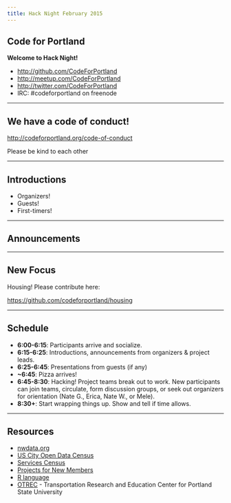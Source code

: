 ```yaml
---
title: Hack Night February 2015
---
```


## Code for Portland

**Welcome to Hack Night!**

* http://github.com/CodeForPortland
* http://meetup.com/CodeForPortland
* http://twitter.com/CodeForPortland
* IRC: #codeforportland on freenode

---

## We have a code of conduct!

http://codeforportland.org/code-of-conduct

Please be kind to each other

---

## Introductions

* Organizers!
* Guests!
* First-timers!

---

## Announcements

---

## New Focus

Housing! Please contribute here:

https://github.com/codeforportland/housing

---

## Schedule

* **6:00-6:15**: Participants arrive and socialize.
* **6:15-6:25**: Introductions, announcements from organizers & project leads.
* **6:25-6:45**: Presentations from guests (if any)
* **~6:45**: Pizza arrives!
* **6:45-8:30**: Hacking! Project teams break out to work. New participants can join teams, circulate, form discussion groups, or seek out organizers for orientation (Nate G., Erica, Nate W., or Mele).
* **8:30+**: Start wrapping things up. Show and tell if time allows.

---

## Resources

* [nwdata.org](http://nwdata.org)
* [US City Open Data Census](http://us-city.census.okfn.org/)
* [Services Census](https://service-census.herokuapp.com/)
* [Projects for New Members](https://docs.google.com/document/d/1wo_skwazuom_Zkp7AmCSjy5JD8Z5WYSbhr2IUmqWdQ0/)
* [R language](http://www.r-project.org/)
* [OTREC](http://trec.pdx.edu/) - Transportation Research and Education Center for Portland State University
